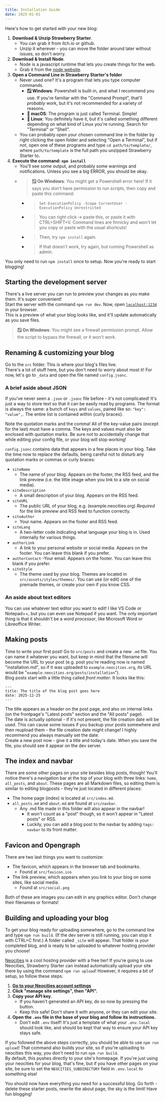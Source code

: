 ```yaml
---
title: Installation Guide
date: 2025-01-01
---
```

Here's how to get started with your new blog:
1. **Download & Unzip Strawberry Starter**.
    - You can grab it from itch.io or github.
    - Unzip it wherever - you can move the folder around later without issues, so don't worry.
2. **Download & Install Node**.
    - Node is a javascript runtime that lets you create things for the web.
    - Grab it from the [node website](https://nodejs.org/en).
3. **Open a Command Line in Strawberry Starter's folder**
    - Never used one? It's a program that lets you type computer commands.
        - **🪟 Windows**: Powershell is built-in, and what I recommend you use. If you're familiar with the "Command Prompt", that'll *probably* work, but it's not recommended for a variety of reasons.
        - **🍎 macOS**: The program is just called Terminal. Simple!
        - **🐧 Linux**: You definitely have it, but it's called something different depending on what kind of Linux you're running. Search for "Terminal" or "Shell".
    - You can probably open your chosen command line in the folder by right clicking the open folder and selecting "Open a Terminal", but if not, open one of these programs and type `cd path/to/template/`, where `path/to/template` is the full path you unzipped Strawberry Starter to.
4. **Execute the command: `npm install`**
    - You'll see some output, and probably some warnings and notifications. Unless you see a big ERROR, you should be okay.
    - > **🪟 On Windows**: You might get a Powershell error here! If it says you don't have permission to run scripts, then copy and paste this command:
         - > `Set-ExecutionPolicy -Scope CurrentUser -ExecutionPolicy Unrestricted`
         - > You can right click -> paste this, or paste it with CTRL+SHIFT+V. Command lines are finnicky and won't let you copy or paste with the usual shortcuts!
         - > Then, try `npm install` again.
         - > If that doesn't work, try again, but running Powershell as admin.

You only need to run `npm install` once to setup. Now you're ready to start blogging!

## Starting the development server
There's a live server you can run to preview your changes as you make them. It's super convenient!  
Start the server with the command `npm run dev`. Now, open [`localhost:1234`](localhost:1234/) in your browser.  
This is a preview of what your blog looks like, and it'll update automatically as you save files.
> **🪟 On Windows**: You might see a firewall permission prompt. Allow the script to bypass the firewall, or it won't work.

## Renaming & customizing your blog
Go to the `src` folder. This is where your blog's files live.  
There's a lot of stuff here, but you don't need to worry about most it! For now, let's go to `_data` and open the file named `config.jsonc`.
### A brief aside about JSON
If you've never seen a `.json` or `.jsonc` file before - it's not complicated! It's just a way to store text so that it can be easily read by programs. The format is always the same: a bunch of `keys` and `values`, paired like so: `"key": "value",`. The entire list is contained within {curly braces}.

Note the quotation marks and the comma! All of the key-value pairs (except for the last) must have a comma. The keys and values must also be enclosed with quotation marks. Be sure not to accidentally change that while editing your config file, or your blog will stop working!

`config.jsonc` contains data that appears in a few places in your blog. Take the time now to replace the defaults, being careful not to disturb any quotation marks or commas or curly braces:
- `siteName`
    - The name of your blog. Appears on the footer, the RSS feed, and the link preview (i.e. the little image when you link to a site on social media).
- `siteDescription`
    - A small description of your blog. Appears on the RSS feed.
- `siteURL`
    - The public URL of your blog, e.g. (example.neocities.org) *Required* for the link preview and RSS feed to function correctly.
- `siteAuthor`
    - Your name. Appears on the footer and RSS feed.
- `siteLang`
    - A two-letter code indicating what language your blog is in. Used internally for various things.
- `authorLink`
    - A link to your personal website or social media. Appears on the footer. You can leave this blank if you prefer.
- `authorContact`
    -Your email. Appears on the footer. You can leave this blank if you prefer.
- `siteStyle`
    - The theme used by your blog. Themes are located in `src/assets/styles/themes/`. You can use (or edit) one of the premade themes, or create your own if you know CSS.

### An aside about text editors
You can use whatever text editor you want to edit! I like VS Code or Notepad++, but you can even use Notepad if you want. The only important thing is that it shouldn't be a *word processor*, like Microsoft Word or Libreoffice Writer.

## Making posts
Time to write your first post! Go to `src/posts` and create a new `.md` file. You can name it whatever you want, but keep in mind that the filename will become the URL to your post (e.g. post you're reading now is named "installation.md", so if it was uploaded to `example.neocities.org`, its URL would be "`example.neocities.org/posts/installation`").  
Blog posts start with a little thing called *front matter*. It looks like this:
```
---
title: The title of the blog post goes here
date: 2025-12-25
---
```
The title appears as a header on the post page, and also on internal links (on the frontpage's "Latest posts" section and the "All posts" page).  
The date is actually optional - if it's not present, the file creation date will be used. This can cause some issues if you backup your posts somewhere and then reupload them - the file creation date might change! I highly recommend you always manually set the date.  
Create a new post now - give it a title and today's date. When you save the file, you should see it appear on the dev server.

## The index and navbar
There are some other pages on your site besides blog posts, though! You'll notice there's a navigation bar at the top of your blog with three links: `home`, `all_posts`, and `about`. These pages are all Markdown files, so editing them is similar to editing blogposts - they're just located in different places:
- The home page (index) is located at `src/index.md`.
- `all_posts.md` and `about.md` are found at `src/navbar`.
    - Any .md file made in this folder will also appear in the navbar!
        - It won't count as a "post" though, so it won't appear in "Latest posts" or RSS.
        - Luckily, you can add a blog post to the navbar by adding `tags: navbar` to its front matter.

## Favicon and Opengraph
There are two last things you want to customize:
- The favicon, which appears in the browser tab and bookmarks.
    - Found at `src/favicon.ico`
- The link preview, which appears when you link to your blog on some sites, like social media.
    - Found at `src/social.png`

Both of these are images you can edit in any graphics editor. Don't change their filenames or formats!

## Building and uploading your blog
To get your blog ready for uploading somewhere, go to the command line and type `npm run build`. (If the dev server is still running, you can stop it with CTRL+C first.) A folder called `_site` will appear. That folder is your completed blog, and is ready to be uploaded to whatever hosting provider you choose!

[Neocities](https://neocities.org/) is a cool hosting provider with a free tier! If you're going to use Neocities, Strawberry Starter can instead automatically upload your site there by using the command `npm run upload`! However, it requires a bit of setup, so follow these steps:
1. **[Go to your Neocities account settings](https://neocities.org/settings#sites)**
2. **Click "manage site settings", then "API".**
3. **Copy your API key**.
    - If you haven't generated an API key, do so now by pressing the button.
    - Keep this safe! Don't share it with anyone, or they can edit your site.
4. **Open the `.env` file in the base of your blog and follow its instructions.**
    - Don't edit `.env` itself! It's just a template of what your `.env.local` should look like, and should be kept that way to ensure your API key stays safe.

If you followed the above steps correctly, you should be able to use `npm run upload`! That command also builds your site, so if you're uploading to neocities this way, you don't need to run `npm run build`.  
By default, this pushes directly to your site's homepage. If you're just using your neocities for your blog, that's fine, but if you have other pages on your site, be sure to set the `NEOCITIES_SUBDIRECTORY` field in `.env.local` to something else!

You should now have everything you need for a successful blog. Go forth - delete these starter posts, rewrite the about page, the sky is the limit! Have fun blogging!